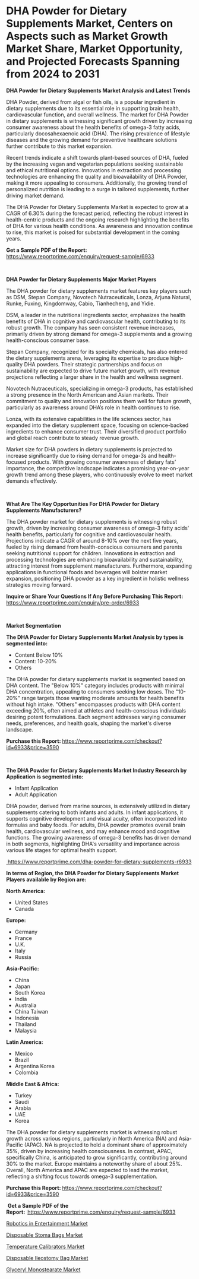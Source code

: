 <p><h1>DHA Powder for Dietary Supplements Market, Centers on Aspects such as Market Growth Market Share, Market Opportunity, and Projected Forecasts Spanning from 2024 to 2031</h1></p><p><strong>DHA Powder for Dietary Supplements Market Analysis and Latest Trends</strong></p>
<p><p>DHA Powder, derived from algal or fish oils, is a popular ingredient in dietary supplements due to its essential role in supporting brain health, cardiovascular function, and overall wellness. The market for DHA Powder in dietary supplements is witnessing significant growth driven by increasing consumer awareness about the health benefits of omega-3 fatty acids, particularly docosahexaenoic acid (DHA). The rising prevalence of lifestyle diseases and the growing demand for preventive healthcare solutions further contribute to this market expansion.</p><p>Recent trends indicate a shift towards plant-based sources of DHA, fueled by the increasing vegan and vegetarian populations seeking sustainable and ethical nutritional options. Innovations in extraction and processing technologies are enhancing the quality and bioavailability of DHA Powder, making it more appealing to consumers. Additionally, the growing trend of personalized nutrition is leading to a surge in tailored supplements, further driving market demand.</p><p>The DHA Powder for Dietary Supplements Market is expected to grow at a CAGR of 6.30% during the forecast period, reflecting the robust interest in health-centric products and the ongoing research highlighting the benefits of DHA for various health conditions. As awareness and innovation continue to rise, this market is poised for substantial development in the coming years.</p></p>
<p><strong>Get a Sample PDF of the Report:&nbsp;</strong> <a href="https://www.reportprime.com/enquiry/request-sample/6933">https://www.reportprime.com/enquiry/request-sample/6933</a></p>
<p>&nbsp;</p>
<p><strong>DHA Powder for Dietary Supplements Major Market Players</strong></p>
<p><p>The DHA powder for dietary supplements market features key players such as DSM, Stepan Company, Novotech Nutraceuticals, Lonza, Arjuna Natural, Runke, Fuxing, Kingdomway, Cabio, Tianhecheng, and Yidie. </p><p>DSM, a leader in the nutritional ingredients sector, emphasizes the health benefits of DHA in cognitive and cardiovascular health, contributing to its robust growth. The company has seen consistent revenue increases, primarily driven by strong demand for omega-3 supplements and a growing health-conscious consumer base.</p><p>Stepan Company, recognized for its specialty chemicals, has also entered the dietary supplements arena, leveraging its expertise to produce high-quality DHA powders. Their strategic partnerships and focus on sustainability are expected to drive future market growth, with revenue projections reflecting a larger share in the health and wellness segment.</p><p>Novotech Nutraceuticals, specializing in omega-3 products, has established a strong presence in the North American and Asian markets. Their commitment to quality and innovation positions them well for future growth, particularly as awareness around DHA’s role in health continues to rise.</p><p>Lonza, with its extensive capabilities in the life sciences sector, has expanded into the dietary supplement space, focusing on science-backed ingredients to enhance consumer trust. Their diversified product portfolio and global reach contribute to steady revenue growth.</p><p>Market size for DHA powders in dietary supplements is projected to increase significantly due to rising demand for omega-3s and health-focused products. With growing consumer awareness of dietary fats’ importance, the competitive landscape indicates a promising year-on-year growth trend among these players, who continuously evolve to meet market demands effectively.</p></p>
<p>&nbsp;</p>
<p><strong>What Are The Key Opportunities For DHA Powder for Dietary Supplements Manufacturers?</strong></p>
<p><p>The DHA powder market for dietary supplements is witnessing robust growth, driven by increasing consumer awareness of omega-3 fatty acids' health benefits, particularly for cognitive and cardiovascular health. Projections indicate a CAGR of around 8-10% over the next five years, fueled by rising demand from health-conscious consumers and parents seeking nutritional support for children. Innovations in extraction and processing technologies are enhancing bioavailability and sustainability, attracting interest from supplement manufacturers. Furthermore, expanding applications in functional foods and beverages will bolster market expansion, positioning DHA powder as a key ingredient in holistic wellness strategies moving forward.</p></p>
<p><strong>Inquire or Share Your Questions If Any Before Purchasing This Report:</strong> <a href="https://www.reportprime.com/enquiry/pre-order/6933">https://www.reportprime.com/enquiry/pre-order/6933</a></p>
<p>&nbsp;</p>
<p><strong>Market Segmentation</strong></p>
<p><strong>The DHA Powder for Dietary Supplements Market Analysis by types is segmented into:</strong></p>
<p><ul><li>Content Below 10%</li><li>Content: 10-20%</li><li>Others</li></ul></p>
<p><p>The DHA powder for dietary supplements market is segmented based on DHA content. The "Below 10%" category includes products with minimal DHA concentration, appealing to consumers seeking low doses. The "10-20%" range targets those wanting moderate amounts for health benefits without high intake. "Others" encompasses products with DHA content exceeding 20%, often aimed at athletes and health-conscious individuals desiring potent formulations. Each segment addresses varying consumer needs, preferences, and health goals, shaping the market's diverse landscape.</p></p>
<p><strong>Purchase this Report:&nbsp;</strong><a href="https://www.reportprime.com/checkout?id=6933&price=3590">https://www.reportprime.com/checkout?id=6933&price=3590</a></p>
<p>&nbsp;</p>
<p><strong>The DHA Powder for Dietary Supplements Market Industry Research by Application is segmented into:</strong></p>
<p><ul><li>Infant Application</li><li>Adult Application</li></ul></p>
<p><p>DHA powder, derived from marine sources, is extensively utilized in dietary supplements catering to both infants and adults. In infant applications, it supports cognitive development and visual acuity, often incorporated into formulas and baby foods. For adults, DHA powder promotes overall brain health, cardiovascular wellness, and may enhance mood and cognitive functions. The growing awareness of omega-3 benefits has driven demand in both segments, highlighting DHA's versatility and importance across various life stages for optimal health support.</p></p>
<p><a href="https://www.reportprime.com/dha-powder-for-dietary-supplements-r6933">&nbsp;https://www.reportprime.com/dha-powder-for-dietary-supplements-r6933</a></p>
<p><strong>In terms of Region, the DHA Powder for Dietary Supplements Market Players available by Region are:</strong></p>
<p>
    <p> <strong> North America: </strong>
        <ul>
            <li>United States</li>
            <li>Canada</li>
        </ul>
        </p> 
    <p> <strong> Europe: </strong>
        <ul>
            <li>Germany</li>
            <li>France</li>
            <li>U.K.</li>
            <li>Italy</li>
            <li>Russia</li>
        </ul>
        </p> 
    <p> <strong> Asia-Pacific: </strong>
        <ul>
            <li>China</li>
            <li>Japan</li>
            <li>South Korea</li>
            <li>India</li>
            <li>Australia</li>
            <li>China Taiwan</li>
            <li>Indonesia</li>
            <li>Thailand</li>
            <li>Malaysia</li>
        </ul>
        </p> 
    <p> <strong> Latin America: </strong>
        <ul>
            <li>Mexico</li>
            <li>Brazil</li>
            <li>Argentina Korea</li>
            <li>Colombia</li>
        </ul>
        </p> 
    <p> <strong> Middle East & Africa: </strong>
        <ul>
            <li>Turkey</li>
            <li>Saudi</li>
            <li>Arabia</li>
            <li>UAE</li>
            <li>Korea</li>
        </ul>
    </p>
    </p>
<p><p>The DHA powder for dietary supplements market is witnessing robust growth across various regions, particularly in North America (NA) and Asia-Pacific (APAC). NA is projected to hold a dominant share of approximately 35%, driven by increasing health consciousness. In contrast, APAC, specifically China, is anticipated to grow significantly, contributing around 30% to the market. Europe maintains a noteworthy share of about 25%. Overall, North America and APAC are expected to lead the market, reflecting a shifting focus towards omega-3 supplementation.</p></p>
<p><strong>Purchase this Report: </strong><a href="https://www.reportprime.com/checkout?id=6933&price=3590">https://www.reportprime.com/checkout?id=6933&price=3590</a></p>
<p>&nbsp;<strong>Get a Sample PDF of the Report:&nbsp;&nbsp;</strong><a href="https://www.reportprime.com/enquiry/request-sample/6933">https://www.reportprime.com/enquiry/request-sample/6933</a></p>
<p><strong></strong></p>
<p><p><a href="https://medium.com/@natoshajacobsk69/robotics-in-entertainment-market-size-share-growth-and-market-analysis-by-type-by-application-2232897f2e58">Robotics in Entertainment Market</a></p><p><a href="https://issuu.com/reportprime-2/docs/disposable-stoma-bags-market-size-2_bd3275ae12ef5f">Disposable Stoma Bags Market</a></p><p><a href="https://medium.com/@natoshajacobsk69/how-are-regions-adapting-to-the-temperature-calibrators-market-09beb34797e6">Temperature Calibrators Market</a></p><p><a href="https://issuu.com/reportprime-2/docs/disposable-ileostomy-bag-market-siz_6770cd99d72bbe">Disposable Ileostomy Bag Market</a></p><p><a href="https://www.linkedin.com/pulse/glyceryl-monostearate-market-size-growth-trends-industry-imu5e?trackingId=BoTNUiOQTxOA1gcv0ohnYg%3D%3D">Glyceryl Monostearate Market</a></p></p>